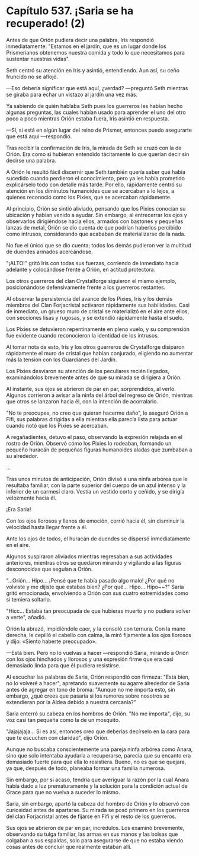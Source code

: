 
# Capítulo 537. ¡Saria se ha recuperado! (2)


Antes de que Orión pudiera decir una palabra, Iris respondió inmediatamente: "Estamos en el jardín, que es un lugar donde los Prismerianos obtenemos nuestra comida y todo lo que necesitamos para sustentar nuestras vidas".

Seth centró su atención en Iris y asintió, entendiendo. Aun así, su ceño fruncido no se aflojó.

—Eso debería significar que está aquí, ¿verdad? —preguntó Seth mientras se giraba para echar un vistazo al jardín una vez más.

Ya sabiendo de quién hablaba Seth pues los guerreros les habían hecho algunas preguntas, las cuales habían usado para aprender el uno del otro poco a poco mientras Orión estaba fuera, Iris asintió en respuesta.

—Sí, si está en algún lugar del reino de Prismer, entonces puedo asegurarte que está aquí —respondió.

Tras recibir la confirmación de Iris, la mirada de Seth se cruzó con la de Orión. Era como si hubieran entendido tácitamente lo que querían decir sin decirse una palabra.

A Orión le resultó fácil discernir que Seth también quería saber qué había sucedido cuando perdieron el conocimiento, pero ya les había prometido explicárselo todo con detalle más tarde. Por ello, rápidamente centró su atención en los diminutos humanoides que se acercaban a lo lejos, a quienes reconoció como los Pixies, que se acercaban rápidamente.

Al principio, Orión se sintió aliviado, pensando que los Pixies conocían su ubicación y habían venido a ayudar. Sin embargo, al entrecerrar los ojos y observarlos dirigiéndose hacia ellos, armados con bastones y pequeñas lanzas de metal, Orión se dio cuenta de que podrían haberlos percibido como intrusos, considerando que acababan de materializarse de la nada.

No fue el único que se dio cuenta; todos los demás pudieron ver la multitud de duendes armados acercándose.

"¡ALTO!" gritó Iris con todas sus fuerzas, corriendo de inmediato hacia adelante y colocándose frente a Orión, en actitud protectora.

Los otros guerreros del clan Crystalforge siguieron el mismo ejemplo, posicionándose defensivamente frente a los guerreros restantes.

Al observar la persistencia del avance de los Pixies, Iris y los demás miembros del Clan Forjacristal activaron rápidamente sus habilidades. Casi de inmediato, un grueso muro de cristal se materializó en el aire ante ellos, con secciones lisas y rugosas, y se extendió rápidamente hasta el suelo.

Los Pixies se detuvieron repentinamente en pleno vuelo, y su comprensión fue evidente cuando reconocieron la identidad de los intrusos.

Al tomar nota de esto, Iris y los otros guerreros de Crystalforge disiparon rápidamente el muro de cristal que habían conjurado, eligiendo no aumentar más la tensión con los Guardianes del Jardín.

Los Pixies desviaron su atención de los peculiares recién llegados, examinándolos brevemente antes de que su mirada se dirigiera a Orión.

Al instante, sus ojos se abrieron de par en par, sorprendidos, al verlo. Algunos corrieron a avisar a la ninfa del árbol del regreso de Orión, mientras que otros se lanzaron hacia él, con la intención de acorralarlo.

"No te preocupes, no creo que quieran hacerme daño", le aseguró Orión a Fifi, sus palabras dirigidas a ella mientras ella parecía lista para actuar cuando notó que los Pixies se acercaban.

A regañadientes, detuvo el paso, observando la expresión relajada en el rostro de Orión. Observó cómo los Pixies lo rodeaban, formando un pequeño huracán de pequeñas figuras humanoides aladas que zumbaban a su alrededor.

…

Tras unos minutos de anticipación, Orión divisó a una ninfa arbórea que le resultaba familiar, con la parte superior del cuerpo de un azul intenso y la inferior de un carmesí claro. Vestía un vestido corto y ceñido, y se dirigía velozmente hacia él.

¡Era Saria!

Con los ojos llorosos y llenos de emoción, corrió hacia él, sin disminuir la velocidad hasta llegar frente a él.

Ante los ojos de todos, el huracán de duendes se dispersó inmediatamente en el aire.

Algunos suspiraron aliviados mientras regresaban a sus actividades anteriores, mientras otros se quedaron mirando y vigilando a las figuras desconocidas que seguían a Orión.

"...Orión... Hipo... ¡Pensé que te había pasado algo malo! ¿Por qué no volviste y me dijiste que estabas bien? ¿Por qué... Hipo... Hipo~~?" Saria gritó emocionada, envolviendo a Orión con sus cuatro extremidades como si temiera soltarlo.

"Hicc... Estaba tan preocupada de que hubieras muerto y no pudiera volver a verte", añadió.

Orión la abrazó, impidiéndole caer, y la consoló con ternura. Con la mano derecha, le cepilló el cabello con calma, la miró fijamente a los ojos llorosos y dijo: «Siento haberte preocupado».

—Está bien. Pero no lo vuelvas a hacer —respondió Saria, mirando a Orión con los ojos hinchados y llorosos y una expresión firme que era casi demasiado linda para que él pudiera resistirse.

Al escuchar las palabras de Saria, Orión respondió con firmeza: "Está bien, no lo volveré a hacer", apretando suavemente su agarre alrededor de Saria antes de agregar en tono de broma: "Aunque no me importa esto, sin embargo, ¿qué crees que pasaría si los rumores sobre nosotros se extendieran por la Aldea debido a nuestra cercanía?"

Saria enterró su cabeza en los hombros de Orión. "No me importa", dijo, su voz casi tan pequeña como la de un mosquito.

"Jajajajaja... Si es así, entonces creo que deberías decírselo en la cara para que te escuchen con claridad", dijo Orión.

Aunque no buscaba conscientemente una pareja ninfa arbórea como Anara, sino que solo intentaba ayudarla a recuperarse, parecía que su encanto era demasiado fuerte para que ella lo resistiera. Bueno, no es que se quejara, ya que, después de todo, planeaba formar una familia numerosa.

Sin embargo, por si acaso, tendría que averiguar la razón por la cual Anara había dado a luz prematuramente y la solución para la condición actual de Grace para que no vuelva a suceder lo mismo.

Saria, sin embargo, apartó la cabeza del hombro de Orión y lo observó con curiosidad antes de apartarse. Su mirada se posó primero en los guerreros del clan Forjacristal antes de fijarse en Fifi y el resto de los guerreros.

Sus ojos se abrieron de par en par, incrédulos. Los examinó brevemente, observando su tulga familiar, las armas en sus manos y las bolsas que colgaban a sus espaldas, solo para asegurarse de que no estaba viendo cosas antes de concluir que realmente estaban allí.